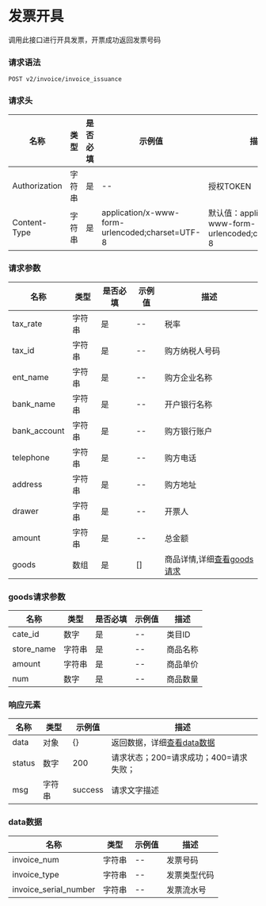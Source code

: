 # 发票开具

调用此接口进行开具发票，开票成功返回发票号码

### 请求语法

```
POST v2/invoice/invoice_issuance
```

### 请求头

| 名称 | 类型|是否必填 |示例值| 描述|
|---|---|---|---|---|
| Authorization | 字符串|是|--| 授权TOKEN |
| Content-Type | 字符串|是|application/x-www-form-urlencoded;charset=UTF-8| 默认值：application/x-www-form-urlencoded;charset=UTF-8 |

### 请求参数

| 名称 | 类型|是否必填 |示例值| 描述|
|---|---|---|---|---|
| tax_rate | 字符串|是|--| 税率 |
| tax_id | 字符串|是|--| 购方纳税人号码 |
| ent_name | 字符串|是|--| 购方企业名称 |
| bank_name | 字符串|是|--| 开户银行名称 |
| bank_account | 字符串|是|--| 购方银行账户 |
| telephone | 字符串|是|--| 购方电话 |
| address | 字符串|是|--| 购方地址 |
| drawer | 字符串|是|--| 开票人 |
| amount | 字符串|是|--| 总金额 |
| goods | 数组|是|[]| 商品详情,详细[查看goods请求](#goods) |

### <a id='goods'>goods请求参数</a>

| 名称 | 类型|是否必填 |示例值| 描述|
|---|---|---|---|---|
| cate_id | 数字|是|--| 类目ID |
| store_name | 字符串|是|--| 商品名称 |
| amount | 字符串|是|--| 商品单价 |
| num | 数字|是|--| 商品数量 |

### 响应元素

| 名称 | 类型 |示例值| 描述|
|---|---|---|---| 
| data | 对象|{}| 返回数据，详细[查看data数据](#data) |
| status | 数字|200| 请求状态；200=请求成功；400=请求失败； |
| msg | 字符串|success| 请求文字描述 |

### <a id='data'>data数据</a>

| 名称 | 类型 |示例值| 描述|
|---|---|---|---| 
| invoice_num | 字符串|--| 发票号码 |
| invoice_type | 字符串|--| 发票类型代码 |
| invoice_serial_number | 字符串|--| 发票流水号 |
